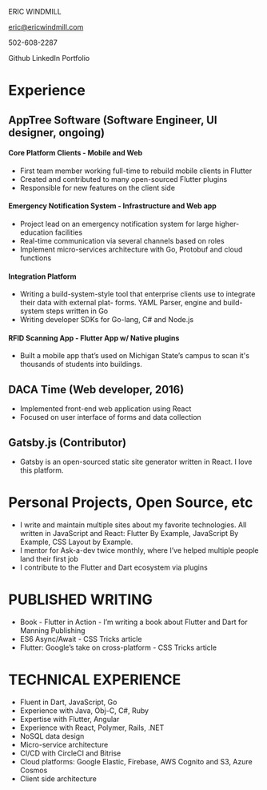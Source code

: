 ERIC WINDMILL 

eric@ericwindmill.com

502-608-2287

Github <!-- These should be links -->
LinkedIn
Portfolio 

# Experience
<!--
I worked here for 2 years, so you better believe I milked it to make my resume look as good as possible.
-->
## AppTree Software (Software Engineer, UI designer, ongoing)
#### Core Platform Clients - Mobile and Web
- First team member working full-time to rebuild mobile clients in Flutter
- Created and contributed to many open-sourced Flutter plugins
- Responsible for new features on the client side
#### Emergency Notification System - Infrastructure and Web app
- Project lead on an emergency notification system for large higher-education facilities
- Real-time communication via several channels based on roles
- Implement micro-services architecture with Go, Protobuf and cloud functions
#### Integration Platform
- Writing a build-system-style tool that enterprise clients use to integrate their data with external plat- forms. YAML Parser, engine and build-system steps written in Go
- Writing developer SDKs for Go-lang, C# and Node.js

<!--
This one is particularly interesting, because it was only about 
five hours worth of work. But, it looks good on the resume. And I have no clue how many students use it to scan into the buiding.
-->
#### RFID Scanning App - Flutter App w/ Native plugins
- Built a mobile app that’s used on Michigan State’s campus to scan it's thousands of students into buildings.

## DACA Time (Web developer, 2016)
- Implemented front-end web application using React
- Focused on user interface of forms and data collection
## Gatsby.js (Contributor)
- Gatsby is an open-sourced static site generator written in React. I love this platform.

# Personal Projects, Open Source, etc
- I write and maintain multiple sites about my favorite technologies. All written in JavaScript and React: Flutter By Example, JavaScript By Example, CSS Layout by Example.
- I mentor for Ask-a-dev twice monthly, where I’ve helped multiple people land their first job
- I contribute to the Flutter and Dart ecosystem via plugins

# PUBLISHED WRITING
- Book - Flutter in Action - I’m writing a book about Flutter and Dart for Manning Publishing 
- ES6 Async/Await - CSS Tricks article
- Flutter: Google’s take on cross-platform - CSS Tricks article
 
# TECHNICAL EXPERIENCE 
- Fluent in Dart, JavaScript, Go
- Experience with Java, Obj-C, C#, Ruby
- Expertise with Flutter, Angular
- Experience with React, Polymer, Rails, .NET
- NoSQL data design
- Micro-service architecture
- CI/CD with CircleCI and Bitrise
- Cloud platforms: Google Elastic, Firebase, AWS Cognito and S3, Azure Cosmos 
- Client side architecture
 